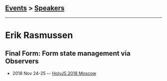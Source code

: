 ## [Events](../README.md) > [Speakers](../speakers.md)
---

# Erik Rasmussen

## Final Form: Form state management via Observers
- 2018 Nov 24-25 -- [HolyJS 2018 Moscow](https://www.youtube.com/watch?v=fxEW4jgoX-4)    
